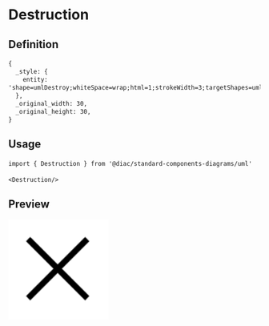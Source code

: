 # Destruction

## Definition

```
{
  _style: { 
    entity: 'shape=umlDestroy;whiteSpace=wrap;html=1;strokeWidth=3;targetShapes=umlLifeline;',
  },
  _original_width: 30,
  _original_height: 30,
}
```

## Usage

```
import { Destruction } from '@diac/standard-components-diagrams/uml'

<Destruction/>
```

## Preview

<img src="./destruction.png" width="200"/>
